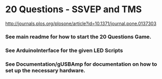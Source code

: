 # 20 Questions - SSVEP and TMS

http://journals.plos.org/plosone/article?id=10.1371/journal.pone.0137303

### See main readme for how to start the 20 Questions Game.
### See ArduinoInterface for the given LED Scripts
### See Documentation/gUSBAmp for documentation on how to set up the necessary hardware.

